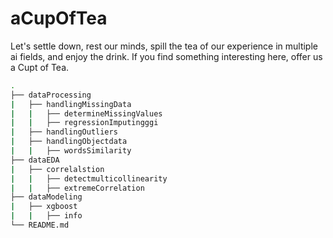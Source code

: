 # aCupOfTea
Let's settle down, rest our minds, spill the tea of our experience in multiple ai fields, and enjoy the drink. If you find something interesting here, offer us a Cupt of Tea.

```bash
.
├── dataProcessing
|   ├── handlingMissingData
|   |   ├── determineMissingValues
|   |   ├── regressionImputingggi
|   ├── handlingOutliers
|   ├── handlingObjectdata
|   |   ├── wordsSimilarity
├── dataEDA
|   ├── correlalstion
|   |   ├── detectmulticollinearity
|   |   ├── extremeCorrelation
├── dataModeling
|   ├── xgboost
|   |   ├── info
└── README.md
```